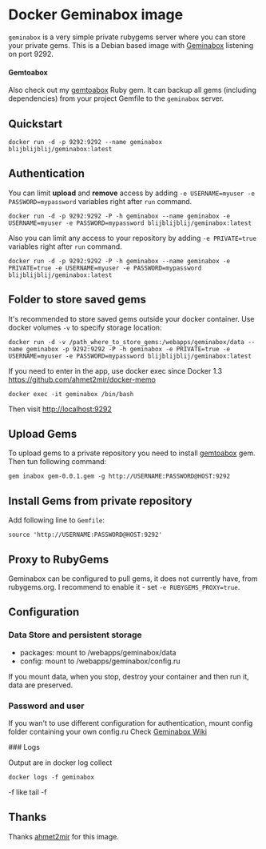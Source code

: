 Docker Geminabox image
=================

`geminabox` is a very simple private rubygems server where you can store your private gems.
This is a Debian based image with [Geminabox](https://github.com/geminabox/geminabox) listening on port 9292.

#### Gemtoabox
Also check out my [gemtoabox](https://github.com/yuri-karpovich/gemtoabox) Ruby gem.
It can backup all gems (including dependencies) from your project Gemfile to the `geminabox` server.

Quickstart
----------

	docker run -d -p 9292:9292 --name geminabox blijblijblij/geminabox:latest

Authentication
--------------

You can limit **upload** and **remove** access by adding `-e USERNAME=myuser -e PASSWORD=mypassword` variables right after `run` command.

	docker run -d -p 9292:9292 -P -h geminabox --name geminabox -e USERNAME=myuser -e PASSWORD=mypassword blijblijblij/geminabox:latest

Also you can limit any access to your repository by adding `-e PRIVATE=true` variables right after `run` command.

	docker run -d -p 9292:9292 -P -h geminabox --name geminabox -e PRIVATE=true -e USERNAME=myuser -e PASSWORD=mypassword blijblijblij/geminabox:latest

Folder to store saved gems
--------------------------

It's recommended to store saved gems outside your docker container. Use docker volumes `-v` to specify storage location:

	docker run -d -v /path_where_to_store_gems:/webapps/geminabox/data --name geminabox -p 9292:9292 -P -h geminabox -e PRIVATE=true -e USERNAME=myuser -e PASSWORD=mypassword blijblijblij/geminabox:latest

If you need to enter in the app, use docker exec since Docker 1.3 https://github.com/ahmet2mir/docker-memo

    docker exec -it geminabox /bin/bash

Then visit [http://localhost:9292](http://localhost:9292)

Upload Gems
-----------

To upload gems to a private repository you need to install [gemtoabox](https://github.com/yuri-karpovich/gemtoabox) gem.
Then tun following command:

    gem inabox gem-0.0.1.gem -g http://USERNAME:PASSWORD@HOST:9292

Install Gems from private repository
------------------------------------

Add following line to `Gemfile`:

    source 'http://USERNAME:PASSWORD@HOST:9292'

Proxy to RubyGems
-----------------

Geminabox can be configured to pull gems, it does not currently have, from rubygems.org. I recommend to enable it - set `-e RUBYGEMS_PROXY=true`.

Configuration
-------------

### Data Store and persistent storage

* packages: mount to /webapps/geminabox/data
* config: mount to /webapps/geminabox/config.ru

If you mount data, when you stop, destroy your container and then run it, data are preserved.

### Password and user

If you wan't to use different configuration for authentication, mount config folder containing your own config.ru
Check [Geminabox Wiki](https://github.com/geminabox/geminabox/wiki/Http-Basic-Auth)


### Logs

Output are in docker log collect

	docker logs -f geminabox

-f like tail -f

Thanks
------
Thanks [ahmet2mir](https://github.com/ahmet2mir) for this image.
